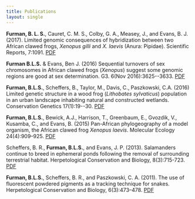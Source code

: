 ```yaml
---
title: Publications
layout: single
---
```


**Furman, B. L. S.**, Cauret, C. M. S., Colby, G. A., Measey, J., and Evans, B. J. (2017). Limited genomic consequences of hybridization between two African clawed frogs, *Xenopus gilli* and *X. laevis* (Anura: Pipidae). Scientific Reports, 7:1091. [PDF](/assets/papers/Furmanetal_2017_SciRepts.pdf)

**Furman B.L.S.** & Evans, Ben J. (2016) Sequential turnovers of sex chromosomes in African clawed frogs (*Xenopus*) suggest some genomic regions are good at sex determination. G3. 6(Nov 2016):3625--3633. [PDF](/assets/papers/Furman_Evans_2016_G3_JournalVersion_wSupp.pdf)

**Furman, B.L.S.**, Scheffers, B., Taylor, M., Davis, C., Paszkowski, C.A. (2016) Limited genetic structure in a wood frog (*Lithobates sylvaticus*) population in an urban landscape inhabiting natural and constructed wetlands. Conservation Genetics 17(1):19--30. [PDF](/assets/papers/ConGen2015.pdf)

**Furman, B.L.S.**, Bewick, A.J., Harrison, T., Greenbaum, E., Gvozdik, V., Kusamba, C., and Evans, B. (2015) Pan-African phylogeography of a model organism, the African clawed frog *Xenopus laevis*. Molecular Ecology 24(4):909–925. [PDF](/assets/papers/furmanetal2015.pdf)

Scheffers, B. R., **Furman, B.L.S.**, and Evans, J. P. (2013). Salamanders continue to breed in ephemeral ponds following the removal of surrounding terrestrial habitat. Herpetological Conservation and Biology, 8(3):715-723. [PDF](/assets/papers/scheffers2013.pdf)

**Furman, B.L.S.**, Scheffers, B. R., and Paszkowski, C. A. (2011). The use of fluorescent powdered pigments as a tracking technique for snakes. Herpetological Conservation and Biology, 6(3):473–478. [PDF](/assets/papers/furman2011_herpconbio.pdf)
